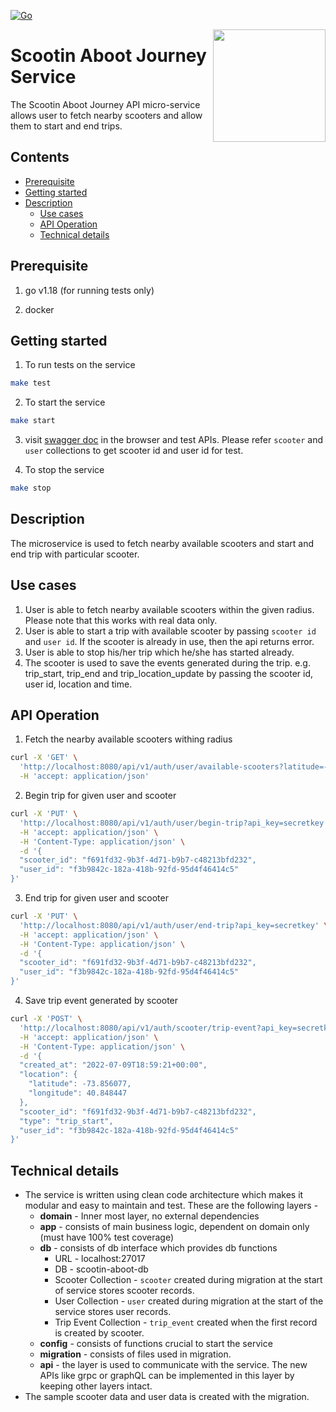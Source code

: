 [![Go](https://github.com/ganeshdipdumbare/gymondo-subscription/actions/workflows/go.yml/badge.svg?branch=master)](https://github.com/ganeshdipdumbare/gymondo-subscription/actions/workflows/go.yml)

<img align="right" width="180px" src="https://raw.githubusercontent.com/swaggo/swag/master/assets/swaggo.png">

# Scootin Aboot Journey Service

The Scootin Aboot Journey API micro-service allows user to fetch nearby scooters and allow them to start and end trips.

## Contents
 - [Prerequisite](#prerequisite)
 - [Getting started](#getting-started)
 - [Description](#description)
    - [Use cases](#use-cases)
    - [API Operation](#api-operation)
    - [Technical details](#technical-details)

## Prerequisite

1. go v1.18 (for running tests only)

2. docker

## Getting started
1. To run tests on the service
```sh
make test
```
2. To start the service
```sh
make start  
```
3. visit [swagger doc](http://localhost:8080/api/v1/swagger/index.html) in the browser and test APIs. Please refer `scooter` and `user` collections to get scooter id and user id for test.

4. To stop the service
```sh  
make stop 
``` 
## Description
The microservice is used to fetch nearby available scooters and start and end trip with particular scooter.
## Use cases
1. User is able to fetch nearby available scooters within the given radius. Please note that this works with real data only.
2. User is able to start a trip with available scooter by passing `scooter id` and `user id`. If the scooter is already in use, then the api returns error.
3. User is able to stop his/her trip which he/she has started already.
4. The scooter is used to save the events generated during the trip. e.g. trip_start, trip_end and trip_location_update by passing the scooter id, user id, location and time.

## API Operation
1. Fetch the nearby available scooters withing radius
``` sh
curl -X 'GET' \
  'http://localhost:8080/api/v1/auth/user/available-scooters?latitude=-73.856077&longitude=40.848447&radius=10&api_key=secretkey' \
  -H 'accept: application/json'
``` 
2. Begin trip for given user and scooter
``` sh
curl -X 'PUT' \
  'http://localhost:8080/api/v1/auth/user/begin-trip?api_key=secretkey' \
  -H 'accept: application/json' \
  -H 'Content-Type: application/json' \
  -d '{
  "scooter_id": "f691fd32-9b3f-4d71-b9b7-c48213bfd232",
  "user_id": "f3b9842c-182a-418b-92fd-95d4f46414c5"
}'
```
3. End trip for given user and scooter
```sh
curl -X 'PUT' \
  'http://localhost:8080/api/v1/auth/user/end-trip?api_key=secretkey' \
  -H 'accept: application/json' \
  -H 'Content-Type: application/json' \
  -d '{
  "scooter_id": "f691fd32-9b3f-4d71-b9b7-c48213bfd232",
  "user_id": "f3b9842c-182a-418b-92fd-95d4f46414c5"
}'
```
4. Save trip event generated by scooter
```sh
curl -X 'POST' \
  'http://localhost:8080/api/v1/auth/scooter/trip-event?api_key=secretkey' \
  -H 'accept: application/json' \
  -H 'Content-Type: application/json' \
  -d '{
  "created_at": "2022-07-09T18:59:21+00:00",
  "location": {
    "latitude": -73.856077,
    "longitude": 40.848447
  },
  "scooter_id": "f691fd32-9b3f-4d71-b9b7-c48213bfd232",
  "type": "trip_start",
  "user_id": "f3b9842c-182a-418b-92fd-95d4f46414c5"
}'
```

## Technical details
- The service is written using clean code architecture which makes it modular and easy to maintain and test. These are the following layers  -
    - **domain** - Inner most layer, no external dependencies
    - **app** - consists of main business logic, dependent on domain only (must have 100% test coverage)
    - **db** - consists of db interface which provides db functions
        - URL - localhost:27017
        - DB - scootin-aboot-db
        - Scooter Collection - `scooter` created during migration at the start of service stores scooter records.
        - User Collection - `user` created during migration at the start of the service stores user records.
        - Trip Event Collection - `trip_event` created when the first record is created by scooter.
    - **config** - consists of functions crucial to start the service
    - **migration** - consists of files used in migration.
    - **api** - the layer is used to communicate with the service. The new APIs like grpc or graphQL can be implemented in this layer by keeping other layers intact.
- The sample scooter data and user data is created with the migration.

